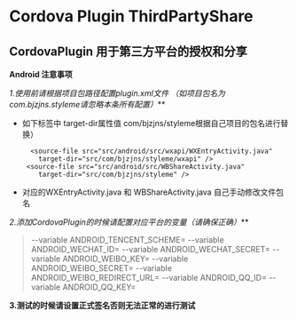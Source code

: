 Cordova Plugin ThirdPartyShare
====================
## CordovaPlugin 用于第三方平台的授权和分享 <br/>

**Android 注意事项**
  
**1.使用前请根据项目包路径配置plugin.xml文件*  （如项目包名为com.bjzjns.styleme请忽略本条所有配置）***
 - 如下标签中 target-dir属性值 com/bjzjns/styleme根据自己项目的包名进行替换）
 
		 <source-file src="src/android/src/wxapi/WXEntryActivity.java"
		   target-dir="src/com/bjzjns/styleme/wxapi" />
		<source-file src="src/android/src/WBShareActivity.java"
		   target-dir="src/com/bjzjns/styleme" />	
 
 - 对应的WXEntryActivity.java 和 WBShareActivity.java 自己手动修改文件包名

**2.添加CordovaPlugin的时候请配置对应平台的变量*（请确保正确）***
> --variable  ANDROID_TENCENT_SCHEME=
> --variable  ANDROID_WECHAT_ID= 
> --variable  ANDROID_WECHAT_SECRET= 
> --variable  ANDROID_WEIBO_KEY= 
> --variable  ANDROID_WEIBO_SECRET= 
> --variable  ANDROID_WEIBO_REDIRECT_URL=
> --variable  ANDROID_QQ_ID= 
> --variable  ANDROID_QQ_KEY= 
 
**3.测试的时候请设置正式签名否则无法正常的进行测试** 

 